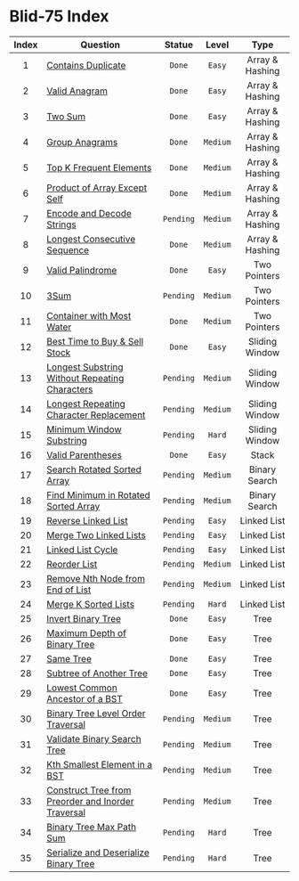 # Blid-75 Index 

|Index| Question      | Statue        |Level| Type|
|:------:| ------------- |:-------------:|:-----:|:-----:|
|1| [Contains Duplicate](https://github.com/mekanhaji/blind-75/tree/main/ContainsDuplicate)|`Done`|`Easy`| Array & Hashing|
|2| [Valid Anagram](https://github.com/mekanhaji/blind-75/tree/main/ValidAnagram)| `Done`|`Easy`|Array & Hashing|
|3| [Two Sum](https://github.com/mekanhaji/blind-75/tree/main/TwoSum) |`Done`|`Easy`|Array & Hashing|
|4| [Group Anagrams](https://github.com/mekanhaji/blind-75/tree/main/GroupAnagrams) |`Done`|`Medium`|Array & Hashing|
|5| [Top K Frequent Elements](https://github.com/mekanhaji/blind-75/tree/main/TopKFrequentElements) |`Done`|`Medium`|Array & Hashing|
|6| [Product of Array Except Self](https://github.com/mekanhaji/blind-75/tree/main/ProductOfArrayExceptSelf) |`Done`|`Medium`|Array & Hashing|
|7| [Encode and Decode Strings](https://github.com/mekanhaji/blind-75/tree/main/EncodeAndDecodeStrings) |`Pending`|`Medium`|Array & Hashing|
|8| [Longest Consecutive Sequence](https://github.com/mekanhaji/blind-75/tree/main/LongestConsecutiveSequence) |`Done`|`Medium`|Array & Hashing|
|9| [Valid Palindrome](https://github.com/mekanhaji/blind-75/tree/main/ValidPalindrome) |`Done`|`Easy`|Two Pointers|
|10| [3Sum](https://github.com/mekanhaji/blind-75/tree/main/) |`Pending`|`Medium`|Two Pointers|
|11| [Container with Most Water](https://github.com/mekanhaji/blind-75/tree/main/ContainerWithMostWater) |`Done`|`Medium`|Two Pointers|
|12| [Best Time to Buy & Sell Stock](https://github.com/mekanhaji/blind-75/tree/main/BestTimeToBuyAndSellStock) |`Done`|`Easy`|Sliding Window|
|13| [Longest Substring Without Repeating Characters](https://github.com/mekanhaji/blind-75/tree/main/) |`Pending`|`Medium`|Sliding Window|
|14| [Longest Repeating Character Replacement](https://github.com/mekanhaji/blind-75/tree/main/) |`Pending`|`Medium`|Sliding Window|
|15| [Minimum Window Substring](https://github.com/mekanhaji/blind-75/tree/main/) |`Pending`|`Hard`|Sliding Window|
|16| [Valid Parentheses](https://github.com/mekanhaji/blind-75/tree/main/ValidParentheses) |`Done`|`Easy`|Stack|
|17| [Search Rotated Sorted Array](https://github.com/mekanhaji/blind-75/tree/main/) |`Pending`|`Medium`|Binary Search|
|18| [Find Minimum in Rotated Sorted Array](https://github.com/mekanhaji/blind-75/tree/main/) |`Pending`|`Medium`|Binary Search|
|19| [Reverse Linked List](https://github.com/mekanhaji/blind-75/tree/main/ReverseLinklist) |`Pending`|`Easy`|Linked List|
|20| [Merge Two Linked Lists](https://github.com/mekanhaji/blind-75/tree/main/) |`Pending`|`Easy`|Linked List|
|21| [Linked List Cycle](https://github.com/mekanhaji/blind-75/tree/main/) |`Pending`|`Easy`|Linked List|
|22| [Reorder List](https://github.com/mekanhaji/blind-75/tree/main/) |`Pending`|`Medium`|Linked List|
|23| [Remove Nth Node from End of List](https://github.com/mekanhaji/blind-75/tree/main/) |`Pending`|`Medium`|Linked List|
|24| [Merge K Sorted Lists](https://github.com/mekanhaji/blind-75/tree/main/) |`Pending`|`Hard`|Linked List|
|25| [Invert Binary Tree](https://github.com/mekanhaji/blind-75/tree/main/InvertBinaryTree) |`Done`|`Easy`|Tree|
|26| [Maximum Depth of Binary Tree](https://github.com/mekanhaji/blind-75/tree/main/MaximumDepthOfBinaryTree) |`Done`|`Easy`|Tree|
|27| [Same Tree](https://github.com/mekanhaji/blind-75/tree/main/SameTree) |`Done`|`Easy`|Tree|
|28| [Subtree of Another Tree](https://github.com/mekanhaji/blind-75/tree/main/SubtreeOfAnotherTree) |`Done`|`Easy`|Tree|
|29| [Lowest Common Ancestor of a BST](https://github.com/mekanhaji/blind-75/tree/main/LowestCommonAncestorOfBST) |`Done`|`Easy`|Tree|
|30| [Binary Tree Level Order Traversal](https://github.com/mekanhaji/blind-75/tree/main/) |`Pending`|`Medium`|Tree|
|31| [Validate Binary Search Tree](https://github.com/mekanhaji/blind-75/tree/main/) |`Pending`|`Medium`|Tree|
|32| [Kth Smallest Element in a BST](https://github.com/mekanhaji/blind-75/tree/main/) |`Pending`|`Medium`|Tree|
|33| [Construct Tree from Preorder and Inorder Traversal](https://github.com/mekanhaji/blind-75/tree/main/) |`Pending`|`Medium`|Tree|
|34| [Binary Tree Max Path Sum](https://github.com/mekanhaji/blind-75/tree/main/) |`Pending`|`Hard`|Tree|
|35| [Serialize and Deserialize Binary Tree](https://github.com/mekanhaji/blind-75/tree/main/) |`Pending`|`Hard`|Tree|


